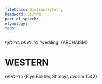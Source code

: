 ```yaml
---
fileClass: DictionaryEntry
headword: ברײַלעפֿט
part_of_speech: 
etymology: 
tags: 
---
```

ברײַלעפֿט
ברײַלעף
'wedding'
{ARCHAISM}

WESTERN
========

בריילאפט {Elye Bokher, Shmoys dvorim 1542}